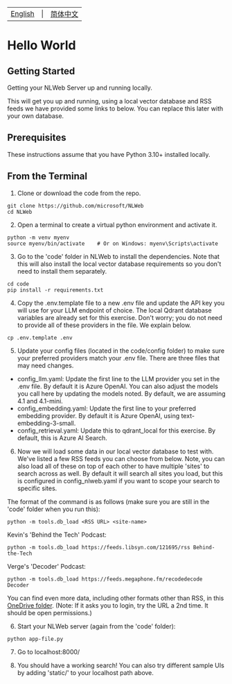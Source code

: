 <!-- Multi-Language Navigation -->
<p align="center">
  <table>
    <tr>
      <td><a href="README.md">English</a></td>
      <td>|</td>
      <td><a href="README_cn.md">简体中文</a></td>
    </tr>
  </table>
</p>

# Hello World

## Getting Started

Getting your NLWeb Server up and running locally.

This will get you up and running, using a local vector database and RSS feeds we have provided some links to below. You can replace this later with your own database.

## Prerequisites

These instructions assume that you have Python 3.10+ installed locally.

## From the Terminal 

1. Clone or download the code from the repo.
```
git clone https://github.com/microsoft/NLWeb
cd NLWeb
```

2. Open a terminal to create a virtual python environment and activate it.
```
python -m venv myenv
source myenv/bin/activate    # Or on Windows: myenv\Scripts\activate
```

3. Go to the 'code' folder in NLWeb to install the dependencies. Note that this will also install the local vector database requirements so you don't need to install them separately.
```
cd code
pip install -r requirements.txt
```

4. Copy the .env.template file to a new .env file and update the API key you will use for your LLM endpoint of choice. The local Qdrant database variables are already set for this exercise.  Don't worry; you do not need to provide all of these providers in the file.  We explain below.
```
cp .env.template .env
```

5. Update your config files (located in the code/config folder) to make sure your preferred providers match your .env file. There are three files that may need changes.
- config_llm.yaml: Update the first line to the LLM provider you set in the .env file.  By default it is Azure OpenAI.  You can also adjust the models you call here by updating the models noted.  By default, we are assuming 4.1 and 4.1-mini.
- config_embedding.yaml: Update the first line to your preferred embedding provider.  By default it is Azure OpenAI, using text-embedding-3-small.
- config_retrieval.yaml: Update this to qdrant_local for this exercise.  By default, this is Azure AI Search.

6. Now we will load some data in our local vector database to test with. We've listed a few RSS feeds you can choose from below. Note, you can also load all of these on top of each other to have multiple 'sites' to search across as well.  By default it will search all sites you load, but this is configured in config_nlweb.yaml if you want to scope your search to specific sites.

The format of the command is as follows (make sure you are still in the 'code' folder when you run this):
```
python -m tools.db_load <RSS URL> <site-name>
```

Kevin's 'Behind the Tech' Podcast:  
```
python -m tools.db_load https://feeds.libsyn.com/121695/rss Behind-the-Tech
```

Verge's 'Decoder' Podcast:
```
python -m tools.db_load https://feeds.megaphone.fm/recodedecode Decoder
```

You can find even more data, including other formats other than RSS, in this [OneDrive folder](https://1drv.ms/f/c/6c6197aa87f7f4c4/EsT094eql2EggGxlBAAAAAABajQiZ5unf_Ri_OWksR8eNg?e=I4z5vw). (Note:  If it asks you to login, try the URL a 2nd time. It should be open permissions.)

6. Start your NLWeb server (again from the 'code' folder):
```
python app-file.py
```

7. Go to localhost:8000/

8. You should have a working search!  You can also try different sample UIs by adding 'static/<html file name>' to your localhost path above.
